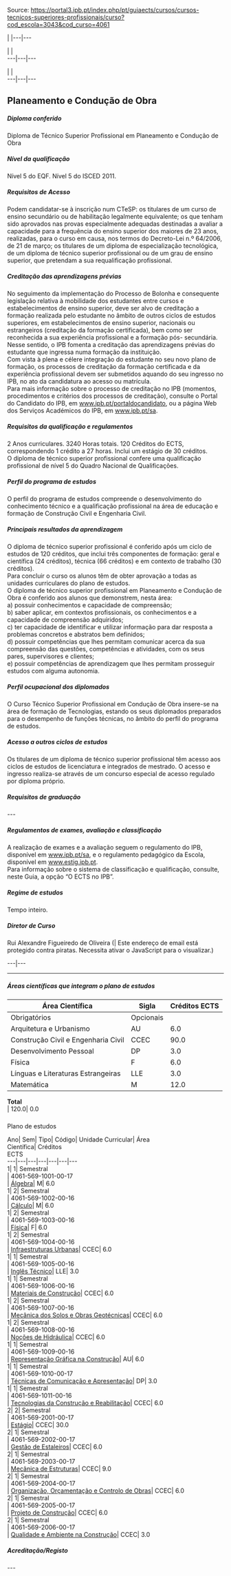 Source: https://portal3.ipb.pt/index.php/pt/guiaects/cursos/cursos-tecnicos-superiores-profissionais/curso?cod_escola=3043&cod_curso=4061

| |---|---  
  
| |   
---|---|---  
  
| |   
---|---|---  
  
  

## Planeamento e Condução de Obra

  

##### Diploma conferido

Diploma de Técnico Superior Profissional em Planeamento e Condução de Obra  
  

##### Nível da qualificação

Nível 5 do EQF. Nível 5 do ISCED 2011.  
  

##### Requisitos de Acesso

Podem candidatar-se à inscrição num CTeSP: os titulares de um curso de ensino
secundário ou de habilitação legalmente equivalente; os que tenham sido
aprovados nas provas especialmente adequadas destinadas a avaliar a capacidade
para a frequência do ensino superior dos maiores de 23 anos, realizadas, para
o curso em causa, nos termos do Decreto-Lei n.º 64/2006, de 21 de março; os
titulares de um diploma de especialização tecnológica, de um diploma de
técnico superior profissional ou de um grau de ensino superior, que pretendam
a sua requalificação profissional.  
  

##### Creditação das aprendizagens prévias

No seguimento da implementação do Processo de Bolonha e consequente legislação
relativa à mobilidade dos estudantes entre cursos e estabelecimentos de ensino
superior, deve ser alvo de creditação a formação realizada pelo estudante no
âmbito de outros ciclos de estudos superiores, em estabelecimentos de ensino
superior, nacionais ou estrangeiros (creditação da formação certificada), bem
como ser reconhecida a sua experiência profissional e a formação pós-
secundária. Nesse sentido, o IPB fomenta a creditação das aprendizagens
prévias do estudante que ingressa numa formação da instituição.  
Com vista à plena e célere integração do estudante no seu novo plano de
formação, os processos de creditação da formação certificada e da experiência
profissional devem ser submetidos aquando do seu ingresso no IPB, no ato da
candidatura ao acesso ou matrícula.  
Para mais informação sobre o processo de creditação no IPB (momentos,
procedimentos e critérios dos processos de creditação), consulte o Portal do
Candidato do IPB, em www.ipb.pt/portaldocandidato, ou a página Web dos
Serviços Académicos do IPB, em www.ipb.pt/sa.  
  

##### Requisitos da qualificação e regulamentos

2 Anos curriculares. 3240 Horas totais. 120 Créditos do ECTS, correspondendo 1
crédito a 27 horas. Inclui um estágio de 30 créditos.  
O diploma de técnico superior profissional confere uma qualificação
profissional de nível 5 do Quadro Nacional de Qualificações.  
  

##### Perfil do programa de estudos

O perfil do programa de estudos compreende o desenvolvimento do conhecimento
técnico e a qualificação profissional na área de educação e formação de
Construção Civil e Engenharia Civil.  
  

##### Principais resultados da aprendizagem

O diploma de técnico superior profissional é conferido após um ciclo de
estudos de 120 créditos, que inclui três componentes de formação: geral e
científica (24 créditos), técnica (66 créditos) e em contexto de trabalho (30
créditos).  
Para concluir o curso os alunos têm de obter aprovação a todas as unidades
curriculares do plano de estudos.  
O diploma de técnico superior profissional em Planeamento e Condução de Obra é
conferido aos alunos que demonstrem, nesta área:  
a) possuir conhecimentos e capacidade de compreensão;  
b) saber aplicar, em contextos profissionais, os conhecimentos e a capacidade
de compreensão adquiridos;  
c) ter capacidade de identificar e utilizar informação para dar resposta a
problemas concretos e abstratos bem definidos;  
d) possuir competências que lhes permitam comunicar acerca da sua compreensão
das questões, competências e atividades, com os seus pares, supervisores e
clientes;  
e) possuir competências de aprendizagem que lhes permitam prosseguir estudos
com alguma autonomia.  
  

##### Perfil ocupacional dos diplomados

O Curso Técnico Superior Profissional em Condução de Obra insere-se na área de
formação de Tecnologias, estando os seus diplomados preparados para o
desempenho de funções técnicas, no âmbito do perfil do programa de estudos.  
  

##### Acesso a outros ciclos de estudos

Os titulares de um diploma de técnico superior profissional têm acesso aos
ciclos de estudos de licenciatura e integrados de mestrado. O acesso e
ingresso realiza-se através de um concurso especial de acesso regulado por
diploma próprio.  
  

##### Requisitos de graduação

\---  
  
  

##### Regulamentos de exames, avaliação e classificação

A realização de exames e a avaliação seguem o regulamento do IPB, disponível
em www.ipb.pt/sa, e o regulamento pedagógico da Escola, disponível em
www.estig.ipb.pt.  
Para informação sobre o sistema de classificação e qualificação, consulte,
neste Guia, a opção “O ECTS no IPB”.  
  

##### Regime de estudos

Tempo inteiro.  
  

##### Diretor de Curso

Rui Alexandre Figueiredo de Oliveira (| Este endereço de email está protegido
contra piratas. Necessita ativar o JavaScript para o visualizar.)  
  
---|---  
  
* * *

  

##### Áreas científicas que integram o plano de estudos

Área Científica| Sigla| Créditos ECTS  
---|---|---  
Obrigatórios| Opcionais  
Arquitetura e Urbanismo| AU| 6.0| 0.0  
Construção Civil e Engenharia Civil| CCEC| 90.0| 0.0  
Desenvolvimento Pessoal| DP| 3.0| 0.0  
Física| F| 6.0| 0.0  
Línguas e Literaturas Estrangeiras| LLE| 3.0| 0.0  
Matemática| M| 12.0| 0.0  
**Total**  
| 120.0| 0.0  
  
#####  
Plano de estudos

Ano| Sem| Tipo| Código| Unidade Curricular| Área  
Científica| Créditos  
ECTS  
---|---|---|---|---|---|---  
1| 1|  Semestral  
|  4061-569-1001-00-17  
|
[Álgebra](https://guiaects.ipb.pt/GuiaEcts/PdfService?cod_escola=3043&cod_curso=4061&n_plano=569&n_disciplina=1001&n_opcao=0&ano_lect=2017&locale=1
"Álgebra")| M| 6.0  
1| 2|  Semestral  
|  4061-569-1002-00-16  
|
[Cálculo](https://guiaects.ipb.pt/GuiaEcts/PdfService?cod_escola=3043&cod_curso=4061&n_plano=569&n_disciplina=1002&n_opcao=0&ano_lect=2016&locale=1
"Cálculo")| M| 6.0  
1| 2|  Semestral  
|  4061-569-1003-00-16  
|
[Física](https://guiaects.ipb.pt/GuiaEcts/PdfService?cod_escola=3043&cod_curso=4061&n_plano=569&n_disciplina=1003&n_opcao=0&ano_lect=2016&locale=1
"Física")| F| 6.0  
1| 2|  Semestral  
|  4061-569-1004-00-16  
| [Infraestruturas
Urbanas](https://guiaects.ipb.pt/GuiaEcts/PdfService?cod_escola=3043&cod_curso=4061&n_plano=569&n_disciplina=1004&n_opcao=0&ano_lect=2016&locale=1
"Infraestruturas Urbanas")| CCEC| 6.0  
1| 1|  Semestral  
|  4061-569-1005-00-16  
| [Inglês
Técnico](https://guiaects.ipb.pt/GuiaEcts/PdfService?cod_escola=3043&cod_curso=4061&n_plano=569&n_disciplina=1005&n_opcao=0&ano_lect=2016&locale=1
"Inglês Técnico")| LLE| 3.0  
1| 1|  Semestral  
|  4061-569-1006-00-16  
| [Materiais de
Construção](https://guiaects.ipb.pt/GuiaEcts/PdfService?cod_escola=3043&cod_curso=4061&n_plano=569&n_disciplina=1006&n_opcao=0&ano_lect=2016&locale=1
"Materiais de Construção")| CCEC| 6.0  
1| 2|  Semestral  
|  4061-569-1007-00-16  
| [Mecânica dos Solos e Obras
Geotécnicas](https://guiaects.ipb.pt/GuiaEcts/PdfService?cod_escola=3043&cod_curso=4061&n_plano=569&n_disciplina=1007&n_opcao=0&ano_lect=2016&locale=1
"Mecânica dos Solos e Obras Geotécnicas")| CCEC| 6.0  
1| 2|  Semestral  
|  4061-569-1008-00-16  
| [Noções de
Hidráulica](https://guiaects.ipb.pt/GuiaEcts/PdfService?cod_escola=3043&cod_curso=4061&n_plano=569&n_disciplina=1008&n_opcao=0&ano_lect=2016&locale=1
"Noções de Hidráulica")| CCEC| 6.0  
1| 1|  Semestral  
|  4061-569-1009-00-16  
| [Representação Gráfica na
Construção](https://guiaects.ipb.pt/GuiaEcts/PdfService?cod_escola=3043&cod_curso=4061&n_plano=569&n_disciplina=1009&n_opcao=0&ano_lect=2016&locale=1
"Representação Gráfica na Construção")| AU| 6.0  
1| 1|  Semestral  
|  4061-569-1010-00-17  
| [Técnicas de Comunicação e
Apresentação](https://guiaects.ipb.pt/GuiaEcts/PdfService?cod_escola=3043&cod_curso=4061&n_plano=569&n_disciplina=1010&n_opcao=0&ano_lect=2017&locale=1
"Técnicas de Comunicação e Apresentação")| DP| 3.0  
1| 1|  Semestral  
|  4061-569-1011-00-16  
| [Tecnologias da Construção e
Reabilitação](https://guiaects.ipb.pt/GuiaEcts/PdfService?cod_escola=3043&cod_curso=4061&n_plano=569&n_disciplina=1011&n_opcao=0&ano_lect=2016&locale=1
"Tecnologias da Construção e Reabilitação")| CCEC| 6.0  
2| 2|  Semestral  
|  4061-569-2001-00-17  
|
[Estágio](https://guiaects.ipb.pt/GuiaEcts/PdfService?cod_escola=3043&cod_curso=4061&n_plano=569&n_disciplina=2001&n_opcao=0&ano_lect=2017&locale=1
"Estágio")| CCEC| 30.0  
2| 1|  Semestral  
|  4061-569-2002-00-17  
| [Gestão de
Estaleiros](https://guiaects.ipb.pt/GuiaEcts/PdfService?cod_escola=3043&cod_curso=4061&n_plano=569&n_disciplina=2002&n_opcao=0&ano_lect=2017&locale=1
"Gestão de Estaleiros")| CCEC| 6.0  
2| 1|  Semestral  
|  4061-569-2003-00-17  
| [Mecânica de
Estruturas](https://guiaects.ipb.pt/GuiaEcts/PdfService?cod_escola=3043&cod_curso=4061&n_plano=569&n_disciplina=2003&n_opcao=0&ano_lect=2017&locale=1
"Mecânica de Estruturas")| CCEC| 9.0  
2| 1|  Semestral  
|  4061-569-2004-00-17  
| [Organização, Orçamentação e Controlo de
Obras](https://guiaects.ipb.pt/GuiaEcts/PdfService?cod_escola=3043&cod_curso=4061&n_plano=569&n_disciplina=2004&n_opcao=0&ano_lect=2017&locale=1
"Organização, Orçamentação e Controlo de Obras")| CCEC| 6.0  
2| 1|  Semestral  
|  4061-569-2005-00-17  
| [Projeto de
Construção](https://guiaects.ipb.pt/GuiaEcts/PdfService?cod_escola=3043&cod_curso=4061&n_plano=569&n_disciplina=2005&n_opcao=0&ano_lect=2017&locale=1
"Projeto de Construção")| CCEC| 6.0  
2| 1|  Semestral  
|  4061-569-2006-00-17  
| [Qualidade e Ambiente na
Construção](https://guiaects.ipb.pt/GuiaEcts/PdfService?cod_escola=3043&cod_curso=4061&n_plano=569&n_disciplina=2006&n_opcao=0&ano_lect=2017&locale=1
"Qualidade e Ambiente na Construção")| CCEC| 3.0  
  

##### Acreditação/Registo

\---  

  
  
  

